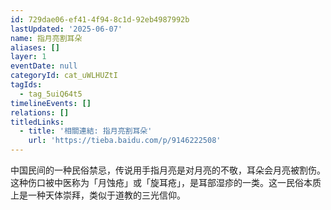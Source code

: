 ```yaml
---
id: 729dae06-ef41-4f94-8c1d-92eb4987992b
lastUpdated: '2025-06-07'
name: 指月亮割耳朵
aliases: []
layer: 1
eventDate: null
categoryId: cat_uWLHUZtI
tagIds:
  - tag_5uiQ64t5
timelineEvents: []
relations: []
titledLinks:
  - title: '相關連結: 指月亮割耳朵'
    url: 'https://tieba.baidu.com/p/9146222508'
---
```

中国民间的一种民俗禁忌，传说用手指月亮是对月亮的不敬，耳朵会月亮被割伤。这种伤口被中医称为「月蚀疮」或「旋耳疮」，是耳部湿疹的一类。这一民俗本质上是一种天体崇拜，类似于道教的三光信仰。
